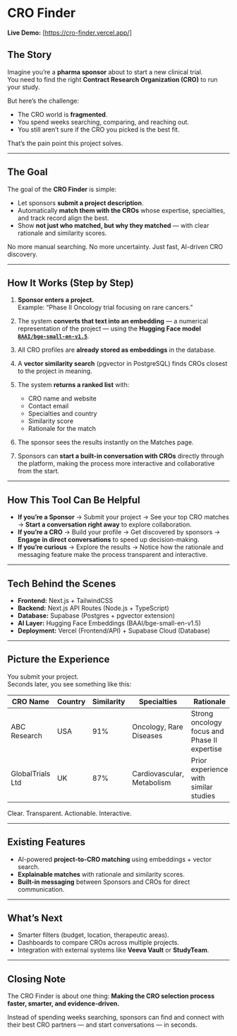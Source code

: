 # CRO Finder

**Live Demo:** [https://cro-finder.vercel.app/]
## The Story

Imagine you’re a **pharma sponsor** about to start a new clinical trial.  
You need to find the right **Contract Research Organization (CRO)** to run your study.  

But here’s the challenge:  
- The CRO world is **fragmented**.  
- You spend weeks searching, comparing, and reaching out.  
- You still aren’t sure if the CRO you picked is the best fit.  

That’s the pain point this project solves.  

---

## The Goal

The goal of the **CRO Finder** is simple:  
- Let sponsors **submit a project description**.  
- Automatically **match them with the CROs** whose expertise, specialties, and track record align the best.  
- Show **not just who matched, but why they matched** — with clear rationale and similarity scores.  

No more manual searching. No more uncertainty. Just fast, AI-driven CRO discovery.  

---

## How It Works (Step by Step)

1. **Sponsor enters a project.**  
   Example: “Phase II Oncology trial focusing on rare cancers.”  

2. The system **converts that text into an embedding** — a numerical representation of the project — using the **Hugging Face model [`BAAI/bge-small-en-v1.5`](https://huggingface.co/BAAI/bge-small-en-v1.5)**.

3. All CRO profiles are **already stored as embeddings** in the database.  

4. A **vector similarity search** (pgvector in PostgreSQL) finds CROs closest to the project in meaning.  

5. The system **returns a ranked list** with:  
   - CRO name and website  
   - Contact email  
   - Specialties and country  
   - Similarity score  
   - Rationale for the match  

6. The sponsor sees the results instantly on the Matches page.  

7. Sponsors can **start a built-in conversation with CROs** directly through the platform, making the process more interactive and collaborative from the start.  

---

## How This Tool Can Be Helpful

- **If you’re a Sponsor** → Submit your project → See your top CRO matches → **Start a conversation right away** to explore collaboration.  
- **If you’re a CRO** → Build your profile → Get discovered by sponsors → **Engage in direct conversations** to speed up decision-making.  
- **If you’re curious** → Explore the results → Notice how the rationale and messaging feature make the process transparent and interactive.  

---

## Tech Behind the Scenes

- **Frontend:** Next.js + TailwindCSS  
- **Backend:** Next.js API Routes (Node.js + TypeScript)  
- **Database:** Supabase (Postgres + pgvector extension)  
- **AI Layer:** Hugging Face Embeddings (BAAI/bge-small-en-v1.5)  
- **Deployment:** Vercel (Frontend/API) + Supabase Cloud (Database)  

---

## Picture the Experience

You submit your project.  
Seconds later, you see something like this:  

| CRO Name        | Country | Similarity | Specialties         | Rationale                                  |
|-----------------|---------|------------|---------------------|--------------------------------------------|
| ABC Research    | USA     | 91%        | Oncology, Rare Diseases | Strong oncology focus and Phase II expertise |
| GlobalTrials Ltd| UK      | 87%        | Cardiovascular, Metabolism | Prior experience with similar studies       |

Clear. Transparent. Actionable. Interactive.  

---

## Existing Features

- AI-powered **project-to-CRO matching** using embeddings + vector search.  
- **Explainable matches** with rationale and similarity scores.  
- **Built-in messaging** between Sponsors and CROs for direct communication.  

---

## What’s Next

- Smarter filters (budget, location, therapeutic areas).  
- Dashboards to compare CROs across multiple projects.  
- Integration with external systems like **Veeva Vault** or **StudyTeam**.  

---

## Closing Note

The CRO Finder is about one thing:  **Making the CRO selection process faster, smarter, and evidence-driven.**

Instead of spending weeks searching, sponsors can find and connect with their best CRO partners — and start conversations — in seconds.  

